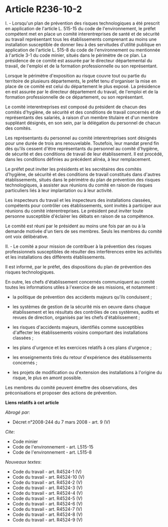 # Article R236-10-2

I. - Lorsqu'un plan de prévention des risques technologiques a été prescrit en application de l'article L. 515-15 du code de
l'environnement, le préfet compétent met en place un comité interentreprises de santé et de sécurité au travail représentant
tous les établissements comprenant au moins une installation susceptible de donner lieu à des servitudes d'utilité publique
en application de l'article L. 515-8 du code de l'environnement ou mentionnée à l'article 3-1 du code minier, situés dans le
périmètre de ce plan. La présidence de ce comité est assurée par le directeur départemental du travail, de l'emploi et de la
formation professionnelle ou son représentant.

Lorsque le périmètre d'exposition au risque couvre tout ou partie du territoire de plusieurs départements, le préfet tenu
d'organiser la mise en place de ce comité est celui du département le plus exposé. La présidence en est assurée par le
directeur département du travail, de l'emploi et de la formation professionnelle de ce département, ou son représentant.

Le comité interentreprises est composé du président de chacun des comités d'hygiène, de sécurité et des conditions de travail
concernés et de représentants des salariés, à raison d'un membre titulaire et d'un membre suppléant désignés, en son sein,
par la délégation du personnel de chacun des comités.

Les représentants du personnel au comité interentreprises sont désignés pour une durée de trois ans renouvelable. Toutefois,
leur mandat prend fin dès qu'ils cessent d'être représentants du personnel au comité d'hygiène, de sécurité et des conditions
de travail de leur établissement. Il est procédé, dans les conditions définies au précédent alinéa, à leur remplacement.

Le préfet peut inviter les présidents et les secrétaires des comités d'hygiène, de sécurité et des conditions de travail
constitués dans d'autres établissements, situés dans le périmètre du plan de prévention des risques technologiques, à
assister aux réunions du comité en raison de risques particuliers liés à leur implantation ou à leur activité.

Les inspecteurs du travail et les inspecteurs des installations classées, compétents pour contrôler ces établissements, sont
invités à participer aux réunions du comité interentreprises. Le président peut inviter toute personne susceptible d'éclairer
les débats en raison de sa compétence.

Le comité est réuni par le président au moins une fois par an ou à la demande motivée d'un tiers de ses membres. Seuls les
membres du comité ont voix délibérative.

II. - Le comité a pour mission de contribuer à la prévention des risques professionnels susceptibles de résulter des
interférences entre les activités et les installations des différents établissements.

Il est informé, par le préfet, des dispositions du plan de prévention des risques technologiques.

En outre, les chefs d'établissement concernés communiquent au comité toutes les informations utiles à l'exercice de ses
missions, et notamment :

- la politique de prévention des accidents majeurs qu'ils conduisent ;

- les systèmes de gestion de la sécurité mis en oeuvre dans chaque établissement et les résultats des contrôles de ces
systèmes, audits et revues de direction, organisés par les chefs d'établissement ;

- les risques d'accidents majeurs, identifiés comme susceptibles d'affecter les établissements voisins comportant des
installations classées ;

- les plans d'urgence et les exercices relatifs à ces plans d'urgence ;

- les enseignements tirés du retour d'expérience des établissements concernés ;

- les projets de modification ou d'extension des installations à l'origine du risque, le plus en amont possible.

Les membres du comité peuvent émettre des observations, des préconisations et proposer des actions de prévention.

**Liens relatifs à cet article**

_Abrogé par_:

  - Décret n°2008-244 du 7 mars 2008 - art. 9 (V)

_Cite_:

  - Code minier
  - Code de l'environnement - art. L515-15
  - Code de l'environnement - art. L515-8

_Nouveaux textes_:

  - Code du travail - art. R4524-1 (V)
  - Code du travail - art. R4524-10 (V)
  - Code du travail - art. R4524-2 (V)
  - Code du travail - art. R4524-3 (V)
  - Code du travail - art. R4524-4 (V)
  - Code du travail - art. R4524-5 (V)
  - Code du travail - art. R4524-6 (V)
  - Code du travail - art. R4524-7 (V)
  - Code du travail - art. R4524-8 (V)
  - Code du travail - art. R4524-9 (V)
